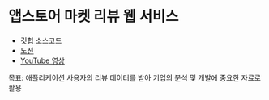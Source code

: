 # 앱스토어 마켓 리뷰 웹 서비스

* [깃헙 소스코드](https://github.com/FinalAVO)
* [노션](https://www.notion.so/3-2c4398a2c12141699fc5282868c0af84)
* [YouTube 영상](https://www.youtube.com/watch?v=EbHmLocgXqU)

목표: 애플리케이션 사용자의 리뷰 데이터를 받아 기업의 분석 및 개발에 중요한 자료로 활용
